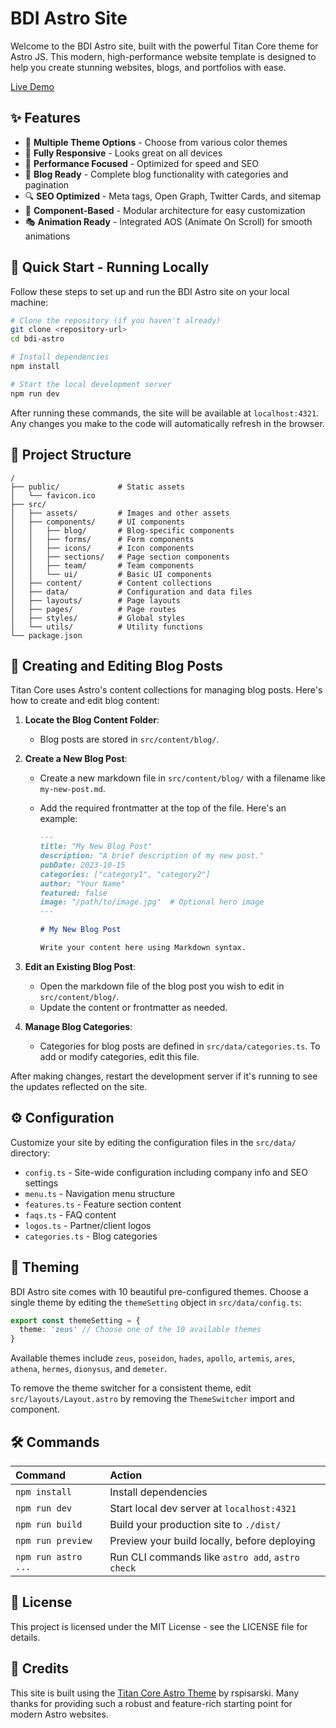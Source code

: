 # BDI Astro Site

Welcome to the BDI Astro site, built with the powerful Titan Core theme for Astro JS. This modern, high-performance website template is designed to help you create stunning websites, blogs, and portfolios with ease.

[Live Demo](https://titan-core.netlify.app)

## ✨ Features

- 🎨 **Multiple Theme Options** - Choose from various color themes
- 📱 **Fully Responsive** - Looks great on all devices
- 🚀 **Performance Focused** - Optimized for speed and SEO
- 📝 **Blog Ready** - Complete blog functionality with categories and pagination
- 🔍 **SEO Optimized** - Meta tags, Open Graph, Twitter Cards, and sitemap
- 🧩 **Component-Based** - Modular architecture for easy customization
- 🎭 **Animation Ready** - Integrated AOS (Animate On Scroll) for smooth animations

## 🚀 Quick Start - Running Locally

Follow these steps to set up and run the BDI Astro site on your local machine:

```bash
# Clone the repository (if you haven't already)
git clone <repository-url>
cd bdi-astro

# Install dependencies
npm install

# Start the local development server
npm run dev
```

After running these commands, the site will be available at `localhost:4321`. Any changes you make to the code will automatically refresh in the browser.

## 📁 Project Structure

```
/
├── public/             # Static assets
│   └── favicon.ico
├── src/
│   ├── assets/         # Images and other assets
│   ├── components/     # UI components
│   │   ├── blog/       # Blog-specific components
│   │   ├── forms/      # Form components
│   │   ├── icons/      # Icon components
│   │   ├── sections/   # Page section components
│   │   ├── team/       # Team components
│   │   └── ui/         # Basic UI components
│   ├── content/        # Content collections
│   ├── data/           # Configuration and data files
│   ├── layouts/        # Page layouts
│   ├── pages/          # Page routes
│   ├── styles/         # Global styles
│   └── utils/          # Utility functions
└── package.json
```

## 📝 Creating and Editing Blog Posts

Titan Core uses Astro's content collections for managing blog posts. Here's how to create and edit blog content:

1. **Locate the Blog Content Folder**:
   - Blog posts are stored in `src/content/blog/`.

2. **Create a New Blog Post**:
   - Create a new markdown file in `src/content/blog/` with a filename like `my-new-post.md`.
   - Add the required frontmatter at the top of the file. Here's an example:

     ```markdown
     ---
     title: "My New Blog Post"
     description: "A brief description of my new post."
     pubDate: 2023-10-15
     categories: ["category1", "category2"]
     author: "Your Name"
     featured: false
     image: "/path/to/image.jpg"  # Optional hero image
     ---
     
     # My New Blog Post
     
     Write your content here using Markdown syntax.
     ```

3. **Edit an Existing Blog Post**:
   - Open the markdown file of the blog post you wish to edit in `src/content/blog/`.
   - Update the content or frontmatter as needed.

4. **Manage Blog Categories**:
   - Categories for blog posts are defined in `src/data/categories.ts`. To add or modify categories, edit this file.

After making changes, restart the development server if it's running to see the updates reflected on the site.

## ⚙️ Configuration

Customize your site by editing the configuration files in the `src/data/` directory:

- `config.ts` - Site-wide configuration including company info and SEO settings
- `menu.ts` - Navigation menu structure
- `features.ts` - Feature section content
- `faqs.ts` - FAQ content
- `logos.ts` - Partner/client logos
- `categories.ts` - Blog categories

## 🎨 Theming

BDI Astro site comes with 10 beautiful pre-configured themes. Choose a single theme by editing the `themeSetting` object in `src/data/config.ts`:

```typescript
export const themeSetting = {
  theme: 'zeus' // Choose one of the 10 available themes
}
```

Available themes include `zeus`, `poseidon`, `hades`, `apollo`, `artemis`, `ares`, `athena`, `hermes`, `dionysus`, and `demeter`.

To remove the theme switcher for a consistent theme, edit `src/layouts/Layout.astro` by removing the `ThemeSwitcher` import and component.

## 🛠️ Commands

| Command                | Action                                           |
| :--------------------- | :----------------------------------------------- |
| `npm install`          | Install dependencies                            |
| `npm run dev`          | Start local dev server at `localhost:4321`      |
| `npm run build`        | Build your production site to `./dist/`          |
| `npm run preview`      | Preview your build locally, before deploying     |
| `npm run astro ...`    | Run CLI commands like `astro add`, `astro check` |

## 📄 License

This project is licensed under the MIT License - see the LICENSE file for details.

## 🙏 Credits

This site is built using the [Titan Core Astro Theme](https://github.com/rspisarski/titan-core) by rspisarski. Many thanks for providing such a robust and feature-rich starting point for modern Astro websites.
